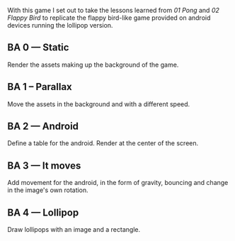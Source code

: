 With this game I set out to take the lessons learned from _01 Pong_ and _02 Flappy Bird_ to replicate the flappy bird-like game provided on android devices running the lollipop version.

## BA 0 — Static

Render the assets making up the background of the game.

## BA 1 – Parallax

Move the assets in the background and with a different speed.

## BA 2 — Android

Define a table for the android. Render at the center of the screen.

## BA 3 — It moves

Add movement for the android, in the form of gravity, bouncing and change in the image's own rotation.

## BA 4 — Lollipop

Draw lollipops with an image and a rectangle.
